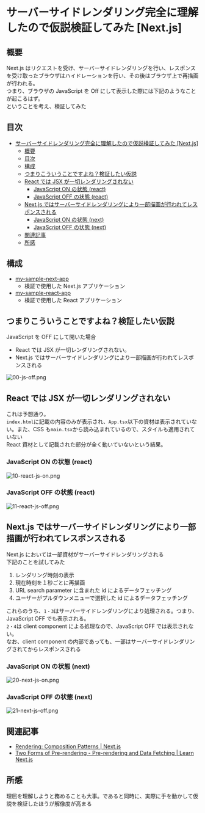# サーバーサイドレンダリング完全に理解したので仮説検証してみた [Next.js]

## 概要

Next.js はリクエストを受け、サーバーサイドレンダリングを行い、レスポンスを受け取ったブラウザはハイドレーションを行い、その後はブラウザ上で再描画が行われる。  
つまり、ブラウザの JavaScript を Off にして表示した際には下記のようなことが起こるはず。  
ということを考え、検証してみた

## 目次

- [サーバーサイドレンダリング完全に理解したので仮説検証してみた \[Next.js\]](#サーバーサイドレンダリング完全に理解したので仮説検証してみた-nextjs)
  - [概要](#概要)
  - [目次](#目次)
  - [構成](#構成)
  - [つまりこういうことですよね？検証したい仮説](#つまりこういうことですよね検証したい仮説)
  - [React では JSX が一切レンダリングされない](#react-では-jsx-が一切レンダリングされない)
    - [JavaScript ON の状態 (react)](#javascript-on-の状態-react)
    - [JavaScript OFF の状態 (react)](#javascript-off-の状態-react)
  - [Next.js ではサーバーサイドレンダリングにより一部描画が行われてレスポンスされる](#nextjs-ではサーバーサイドレンダリングにより一部描画が行われてレスポンスされる)
    - [JavaScript ON の状態 (next)](#javascript-on-の状態-next)
    - [JavaScript OFF の状態 (next)](#javascript-off-の状態-next)
  - [関連記事](#関連記事)
  - [所感](#所感)

## 構成

- [my-sample-next-app](./my-sample-next-app)
  - 検証で使用した Next.js アプリケーション
- [my-sample-react-app](./my-sample-react-app)
  - 検証で使用した React アプリケーション

## つまりこういうことですよね？検証したい仮説

JavaScript を OFF にして開いた場合

- React では JSX が一切レンダリングされない。
- Next.js ではサーバーサイドレンダリングにより一部描画が行われてレスポンスされる

![00-js-off.png](./articles/images/00-js-off.png)

## React では JSX が一切レンダリングされない

これは予想通り。  
`index.html`に記載の内容のみが表示され、`App.tsx`以下の資材は表示されていない。また、CSS も`main.tsx`から読み込まれているので、スタイルも適用されていない  
React 資材として記載された部分が全く動いていないという結果。

### JavaScript ON の状態 (react)

![10-react-js-on.png](./articles/images/10-react-js-on.png)

### JavaScript OFF の状態 (react)

![11-react-js-off.png](./articles/images/11-react-js-off.png)

## Next.js ではサーバーサイドレンダリングにより一部描画が行われてレスポンスされる

Next.js においては一部資材がサーバーサイドレンダリングされる  
下記のことを試してみた

1. レンダリング時刻の表示
2. 現在時刻を１秒ごとに再描画
3. URL search parameter に含まれた id によるデータフェッチング
4. ユーザーがプルダウンメニューで選択した id によるデータフェッチング

これらのうち、`1・3`はサーバーサイドレンダリングにより処理される。つまり、JavaScript OFF でも表示される。  
`2・4`は client component による処理なので、JavaScript OFF では表示されない。  
なお、client component の内部であっても、一部はサーバーサイドレンダリングされてからレスポンスされる

### JavaScript ON の状態 (next)

![20-next-js-on.png](./articles/images/20-next-js-on.png)

### JavaScript OFF の状態 (next)

![21-next-js-off.png](./articles/images/21-next-js-off.png)

## 関連記事

- [Rendering: Composition Patterns | Next.js](https://nextjs.org/docs/app/building-your-application/rendering/composition-patterns)
- [Two Forms of Pre-rendering - Pre-rendering and Data Fetching | Learn Next.js](https://nextjs.org/learn-pages-router/basics/data-fetching/two-forms)

## 所感

理屈を理解しようと務めることも大事。であると同時に、実際に手を動かして仮説を検証したほうが解像度が高まる
